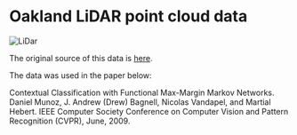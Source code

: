 # Oakland LiDAR point cloud data

![LiDar](http://www.cs.cmu.edu/~vmr/datasets/oakland_3d/cvpr09/doc/snapshot_part2.png)

The original source of this data is [here](http://www.cs.cmu.edu/~vmr/datasets/oakland_3d/cvpr09/doc/).

The data was used in the paper below:

Contextual Classification with Functional Max-Margin Markov Networks. 
Daniel Munoz, J. Andrew (Drew) Bagnell, Nicolas Vandapel, and Martial Hebert. 
IEEE Computer Society Conference on Computer Vision and Pattern Recognition (CVPR), June, 2009.
